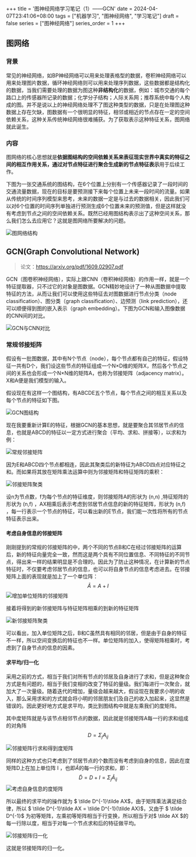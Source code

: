 +++
title = '图神经网络学习笔记（1）——GCN'
date = 2024-04-07T23:41:06+08:00
tags = ["机器学习", "图神经网络", "学习笔记"]
draft = false
series = ["图神经网络"]
series_order = 1
+++


## 图网络

### 背景

​常见的神经网络，如BP神经网络可以用来处理表格型的数据，卷积神经网络可以用来处理图片数据，循环神经网络则可以用来处理序列数据，这些数据都是结构化的数据，当我们需要处理的数据为图这种**非结构化**的数据，例如：城市交通的每个路口上的传感器所记录的数据；化学分子结构；人际关系网；推荐系统中每个人构成的图。并不是说以上的神经网络处理不了图这种类型的数据，只是在处理图这种数据上存在欠缺，图数据有一个很明显的特征，相邻或相近的节点存在一定的空间依赖关系，这种关系传统神经网络很难捕获。为了获取表示这种特征关系，图网络就此诞生。

### 内容

​图网络的核心思想就是**依据图结构的空间依赖关系来表征现实世界中真实的特征之间的相互作用关系，通过对节点特征进行聚合生成新的节点特征表示**用于后续工作。

​下图为一张交通系统的图结构，在6个位置上分别有一个传感器记录了一段时间的交通流量数据，现在的目标是要预测接下来每个位置上未来一段时间的流量。如果从传统的时间序列模型来思考，未来的数据一定是与过去的数据相关，因此我们可以对6个位置的时间序列单独进行预测生成6个位置未来的预测值，但是这样就没有考虑到节点之间的空间依赖关系。既然已经用图结构表示出了这种空间关系，那么我们怎么去应用它？这就是图网络所要解决的问题。

<img src="img/p0.webp" alt="图网络结构" class="center-image"/>


## GCN(Graph Convolutional Network)

>  论文：https://arxiv.org/pdf/1609.02907.pdf

​GCN（图卷积神经网络），实际上跟CNN（卷积神经网络）的作用一样，就是一个特征提取器，只不过它的对象是图数据。GCN精妙地设计了一种从图数据中提取特征的方法，从而让我们可以使用这些特征去对图数据进行节点分类（node classification）、图分类（graph classification）、边预测（link prediction），还可以顺便得到图的嵌入表示（graph embedding）。下图为GCN和输入图像数据的CNN间的对比。

<img src="img/p1.png" alt="GCN与CNN对比" class="center-image"/>

### 常规邻接矩阵

假设有一批图数据，其中有N个节点（node），每个节点都有自己的特征，假设特征一共有D个，我们设这些节点的特征组成一个N×D维的矩阵X，然后各个节点之间的关系也会形成一个N×N维的矩阵A，也称为邻接矩阵（adjacency matrix）。X和A便是我们模型的输入。

假设现在有这样一个图结构，有ABCDE五个节点，每个节点之间的相互关系以及每个节点的特征如下图。

<img src="img/p2.png" alt="GCN图结构" class="center-image"/>

现在我要重新计算E的特征，根据GCN的基本思想，就是要聚合其邻居节点的信息，也就是ABCD的特征以一定方式进行聚合（平均、求和、拼接等），以求和为例：

<img src="img/p3.webp" alt="常规邻接矩阵" class="center-image"/>

因为E和ABCD四个节点都相连，因此其聚类后的新特征为ABCD四点对应特征之和。而如果将其放在矩阵乘法运算中则为邻接矩阵和特征矩阵的乘积：

<img src="img/p4.png" alt="邻接矩阵聚类" class="center-image"/>

设n为节点数，f为每个节点的特征维度，则邻接矩阵A的形状为 (n,n) ,特征矩阵的形状为 (n,f) ，AX相乘后表示考虑到邻居节点信息的新的特征矩阵，形状为 (n,f) ，每一行表示一个节点的特征，可以看出新的E节点，我们能一次性将所有的节点特征表示出来。

#### 考虑自身信息的邻接矩阵

刚刚提到的常规的邻接矩阵的中，两个不同的节点B和C在经过邻接矩阵的运算后，新的特征向量完全一致，然而这是两个具有不同位置信息、不同特征的不同节点，得出来一样的结果明显是不合理的。因此为了防止这种情况，在计算新的节点特征时，不仅要考虑邻居节点的信息，也可以将自身节点的信息考虑进去。在邻接矩阵上面的表现就是加上了一个单位阵：
$$
\tilde A = A + I
$$
<img src="img/p5.png" alt="增加单位矩阵的邻接矩阵" class="center-image"/>

接着将得到的新邻接矩阵与特征矩阵相乘的到新的特征矩阵

<img src="img/p6.webp" alt="新邻接矩阵聚类" class="center-image"/>

可以看出，加入单位矩阵之后，B和C虽然具有相同的邻居，但是由于自身的特征不一样，所以空间变换后的特征也不一样。单位矩阵的加入，使得矩阵相乘时，考虑到了自身节点的信息的因素。

#### 求平均/归一化

采用之前的方式，相当于我们对所有节点的邻居及自身进行了求和，但是这种聚合方式是有问题的，相当于我们变相的改变了特征的量级。我们每进行一次聚合，就加大了一次量级。随着迭代的增加，量级会越来越大，假设现在我要求小明的收入，那么采用求和的方式就会将小明的邻居朋友们及自己的收入加起来，这显然是错误的。因此更好地方式是求平均，类比到图结构中就是左乘我们的度矩阵。

其中度矩阵就是与该节点相邻节点的数据，因此就是邻接矩阵A每一行的求和组成的对角阵
$$
D=\Sigma_jA_{ij}
$$


<img src="img/p7.webp" alt="邻接矩阵行求和得到度矩阵" class="center-image"/>

同样的这种方式也只考虑到了邻居节点的个数而没有考虑到自身的信息，因此在度矩阵D上在加上单位阵 I ，也即$\tilde A$的每一行的求和，即：
$$
\tilde D=D+I=\Sigma_j\tilde A_{ij} 
$$
<img src="img/p8.webp" alt="考虑自身信息的度矩阵" class="center-image"/>

所以最终的求平均的操作就为 $ \tilde D^{-1}\tilde AX$，由于矩阵乘法满足结合律，所以 $ \tilde D^{-1}\tilde AX = \tilde D^{-1}(\tilde AX)$，又由于 $ \tilde D^{-1}$ 为初等矩阵，左乘初等矩阵相当于行变换，所以相当于对$ \tilde AX $的每一行除以度，相当于对每一个节点求和后的特征做平均。

<img src="img/p9.png" alt="邻接矩阵归一化" class="center-image"/>

这就是邻接矩阵的归一化。